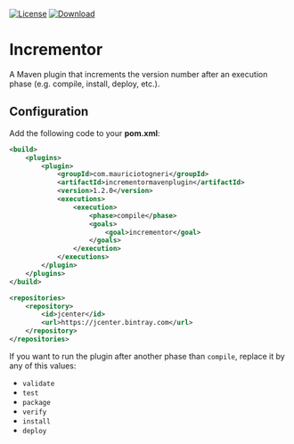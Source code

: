 [![License](https://img.shields.io/badge/license-MIT-green.svg)](https://github.com/mauriciotogneri/incrementor-maven-plugin/blob/master/LICENSE.md)
[![Download](https://api.bintray.com/packages/mauriciotogneri/maven/incrementormavenplugin/images/download.svg)](https://bintray.com/mauriciotogneri/maven/incrementormavenplugin/_latestVersion)

# Incrementor
A Maven plugin that increments the version number after an execution phase (e.g. compile, install, deploy, etc.).

## Configuration

Add the following code to your **pom.xml**:

```xml
<build>
    <plugins>
        <plugin>
            <groupId>com.mauriciotogneri</groupId>
            <artifactId>incrementormavenplugin</artifactId>
            <version>1.2.0</version>
            <executions>
                <execution>
                    <phase>compile</phase>
                    <goals>
                        <goal>incrementor</goal>
                    </goals>
                </execution>
            </executions>
        </plugin>
    </plugins>
</build>

<repositories>
    <repository>
        <id>jcenter</id>
        <url>https://jcenter.bintray.com</url>
    </repository>
</repositories>
```

If you want to run the plugin after another phase than `compile`, replace it by any of this values:
* `validate`
* `test`
* `package`
* `verify`
* `install`
* `deploy`